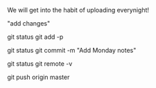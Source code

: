 We will get into the habit of uploading everynight!


"add changes"

git status
git add -p

git status
git commit -m "Add Monday notes"

git status
git remote -v  

git push origin master
